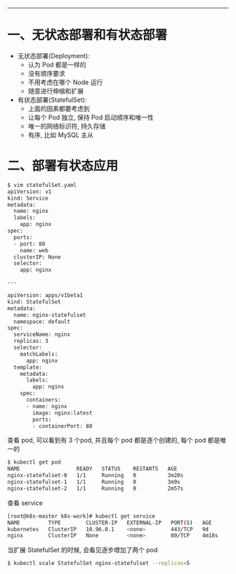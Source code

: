 



---
# 一、无状态部署和有状态部署
- 无状态部署(Deployment):
  - 认为 Pod 都是一样的
  - 没有顺序要求
  - 不用考虑在哪个 Node 运行
  - 随意进行伸缩和扩展
- 有状态部署(StatefulSet):
  - 上面的因素都要考虑到
  - 让每个 Pod 独立, 保持 Pod 启动顺序和唯一性
  - 唯一的网络标识符, 持久存储
  - 有序, 比如 MySQL 主从
  
  
# 二、部署有状态应用
```bash
$ vim statefulSet.yaml
apiVersion: v1
kind: Service
metadata:
  name: nginx
  labels:
    app: nginx
spec:
  ports:
  - port: 80
    name: web
  clusterIP: None
  selector:
    app: nginx

---

apiVersion: apps/v1beta1
kind: StatefulSet
metadata:
  name: nginx-statefulset
  namespace: default
spec:
  serviceName: nginx
  replicas: 3
  selector:
    matchLabels:
      app: nginx
  template:
    metadata:
      labels:
        app: nginx
    spec:
      containers:
      - name: nginx
        image: nginx:latest
        ports:
        - containerPort: 80
```
查看 pod, 可以看到有 3 个pod, 并且每个 pod 都是逐个创建的, 每个 pod 都是唯一的
```bash
$ kubectl get pod
NAME                  READY   STATUS    RESTARTS   AGE
nginx-statefulset-0   1/1     Running   0          3m20s
nginx-statefulset-1   1/1     Running   0          3m9s
nginx-statefulset-2   1/1     Running   0          2m57s
```
查看 service
```bash
[root@k8s-master k8s-work]# kubectl get service
NAME         TYPE        CLUSTER-IP   EXTERNAL-IP   PORT(S)   AGE
kubernetes   ClusterIP   10.96.0.1    <none>        443/TCP   9d
nginx        ClusterIP   None         <none>        80/TCP    4m18s
```

当扩展 StatefulSet 的时候, 会看见逐步增加了两个 pod
```bash
$ kubectl scale StatefulSet nginx-statefulset --replicas=5
```